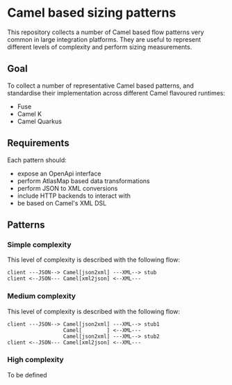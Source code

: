 # Camel based sizing patterns

This repository collects a number of Camel based flow patterns very common in large integration platforms. They are useful to represent different levels of complexity and perform sizing measurements.



## Goal

To collect a number of representative Camel based patterns, and standardise their implementation across different Camel flavoured runtimes:

 - Fuse
 - Camel K
 - Camel Quarkus

## Requirements

Each pattern should:

 - expose an OpenApi interface
 - perform AtlasMap based data transformations
 - perform JSON to XML conversions
 - include HTTP backends to interact with
 - be based on Camel's XML DSL

## Patterns

### Simple complexity

This level of complexity is described with the following flow:

```
client ---JSON--> Camel[json2xml] ---XML--> stub 
client <--JSON--- Camel[xml2json] <--XML---  
```

### Medium complexity

This level of complexity is described with the following flow:

```
client ---JSON--> Camel[json2xml] ---XML--> stub1
                  Camel[        ] <--XML---  
                  Camel[json2xml] ---XML--> stub2
client <--JSON--- Camel[xml2json] <--XML---  
```

### High complexity

To be defined
